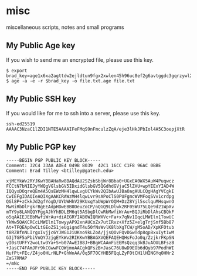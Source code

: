 # misc

miscellaneous scripts, notes and small programs

## My Public Age key

If you wish to send me an encrypted file, please use this key.

```
$ export brad_key=age1x6xa2agttdw2ejldtun9fgx2xwlen45h96uc8ef2g6avtggdc3gqrzywl2
$ age -a -e -r $brad_key -o file.txt.age file.txt
```

## My Public SSH key

If you would like for me to ssh into a server, please use this key.

```
ssh-ed25519 AAAAC3NzaC1lZDI1NTE5AAAAIFeFMqS9nFmculzZqA/eje3lHkJPbIol4A5C3oepjXtR
```

## My Public PGP key

```
-----BEGIN PGP PUBLIC KEY BLOCK-----
Comment: 32C4 33AA ADE4 049B 8039  42C1 16CC C1F8 96AC 0BBE
Comment: Brad Tilley <btilley@gatech.edu>

xjMEYkWv2RYJKwYBBAHaRw8BAQdAU2SZsbSbjWr8Bba0+UGxEA0WX5AuW4Puqwcz
FCCtN7bNIEJyYWQgVGlsbGV5IDxidGlsbGV5QGdhdGVjaC5lZHU+wpYEExYIAD4W
IQQyxDOqreQEm4A5QsEWzMH4lqwLvgUCYkWv2QIbAwUJBaOagAULCQgHAgYVCgkI
CwIEFgIDAQIeAQIXgAAKCRAWzMH4lqwLvr9sAPoClS0PUFgmcWVMFoqSVv1crdpg
QGl8P+zCkkJd2gfYogD/UYbWHhV29KUxgYabWpWrOQM+DzZ8Yjl5sclquMHsqwnO
MwRiRbDlFgkrBgEEAdpHDwEBB0DeuZoCP/nQGQ9LDlwk2RF05WU75LQe9d21WpXv
mTY9y8LANQQYFggAJhYhBDLEM6qt5ASbgDlCwRbMwfiWrAu+BQJiRbDlAhsCBQkF
o5qAAIEJEBbMwfiWrAu+diAEGRYIAB0WIQRWXVc+Fa+x7qNv1IqcLMWIln1TowUC
YkWw5QAKCRCcLMWIln1TowyyAP92xnAUCxZx7utIRvz+Xfz5Z+elgTrjSnf5Bb87
At+TFQEApOwCLtGEoZS1jeUgigndT4u50fNsWvlK8lbXgTCW/gM5oAD/XpKFOtub
t8RZBfnNLIrgxIvjjc6YJWG1JiUKno9kLZoA/jjsQOvFQvDGwTdp8qp8xuIyt1wM
G3jTGF5aPbiVnQYJzjgEYkWv2RIKKwYBBAGXVQEFAQEHQHsFoJo0q/ZzjkrFKpSN
yI0stUFFY2woLtw3Ya+S+b07AwEIB8J+BBgWCAAmFiEEMsQzqq3kBJuAOULBFszB
+JasC74FAmJFr9kCGwwFCQWjmoAACgkQFszB+JasC76U8wD9EOb6dQyb97PodhWI
HufPt+FEc/Z4jo0HLrNLP+GhWnAA/0q5F7OCYHB5FQqLZyFOtCH1lHINGYqOHNr2
ZaS7RMAP
=/mNc
-----END PGP PUBLIC KEY BLOCK-----
```
